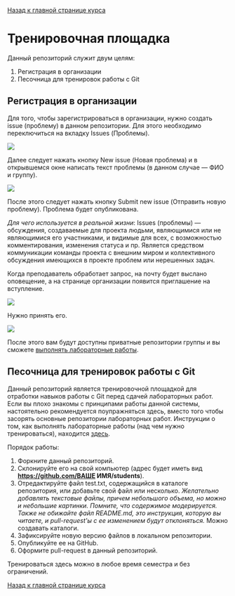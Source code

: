 [Назад к главной странице курса](https://github.com/db2015ss/syllabus)

# Тренировочная площадка

Данный репозиторий служит двум целям:

1. Регистрация в организации
2. Песочница для тренировок работы с Git

## Регистрация в организации

Для того, чтобы зарегистрироваться в организации, нужно создать issue (проблему) в данном репозитории. Для этого необходимо переключиться на вкладку Issues (Проблемы).

![](https://github.com/db2015ss/syllabus/blob/master/img/issues.png)

Далее следует нажать кнопку New issue (Новая проблема) и в открывшемся окне написать текст проблемы (в данном случае — ФИО и группу).

![](https://github.com/db2015ss/syllabus/blob/master/img/request.png)

После этого следует нажать кнопку Submit new issue (Отправить новую проблему). Проблема будет опубликована. 

_Для чего используется в реальной жизни_: Issues (проблемы) — обсуждения, создаваемые для проекта людьми, являющимися или не являющимися его участниками, и видимые для всех, с возможностью комментирования, изменения статуса и пр. Является средством коммуникации команды проекта с внешним миром и коллективного обсуждения имеющихся в проекте проблем или нерешенных задач.

Когда преподаватель обработает запрос, на почту будет выслано оповещение, а на странице организации появится приглашение на вступление.

![](https://github.com/db2015ss/syllabus/blob/master/img/invitation.png)

Нужно принять его.

![](https://github.com/db2015ss/syllabus/blob/master/img/invitation2.png)

После этого вам будут доступны приватные репозитории группы и вы сможете [выполнять лабораторные работы](https://github.com/db2015ss/syllabus/blob/master/git.md).

## Песочница для тренировок работы с Git

Данный репозиторий является тренировочной площадкой для отработки навыков работы с Git перед сдачей лабораторных работ. Если вы плохо знакомы с принципами работы данной системы, настоятельно рекомендуется поупражняться здесь, вместо того чтобы засорять основные репозитории лабораторных работ. Инструкции о том, как выполнять лабораторные работы (над чем нужно тренироваться), находится [здесь](https://github.com/db2015ss/syllabus/blob/master/git.md).

Порядок работы:

1. Форкните данный репозиторий.
2. Склонируйте его на свой компьютер (адрес будет иметь вид __https://github.com/ВАШЕ ИМЯ/students__).
3. Отредактируйте файл test.txt, содержащийся в каталоге репозитория, или добавьте свой файл или несколько. _Желательно добавлять текстовые файлы, причем небольшого объема, но можно и небольшие картинки. Помните, что содержимое модерируется. Также не обижайте файл README.md, это инструкция, которую вы читаете, и pull-request'ы с ее изменением будут отклоняться._ Можно создавать каталоги.
4. Зафиксируйте новую версию файлов в локальном репозитории.
5. Опубликуйте ее на GitHub.
6. Оформите pull-request в данный репозиторий.

Тренироваться здесь можно в любое время семестра и без ограничений.

[Назад к главной странице курса](https://github.com/db2015ss/syllabus)